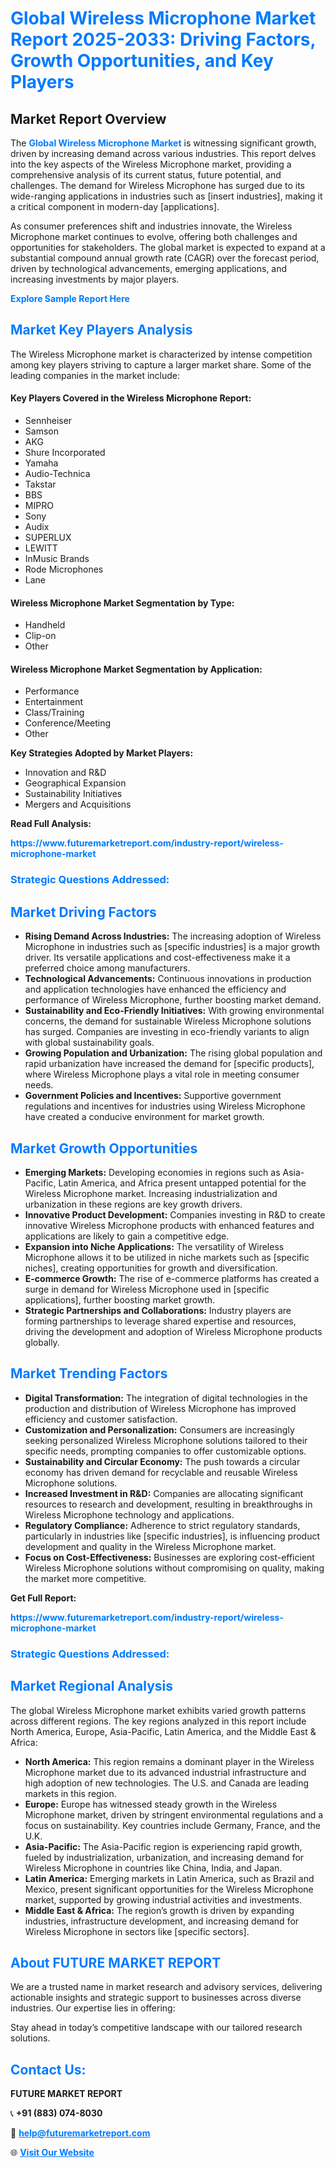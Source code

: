 <h1 style="color: #007BFF;">Global Wireless Microphone Market Report 2025-2033: Driving Factors, Growth Opportunities, and Key Players</h1>

<section id="overview">
<h2>Market Report Overview</h2>
<p>The <a href="https://www.futuremarketreport.com/industry-report/wireless-microphone-market" style="color: #007BFF; text-decoration: none;"><strong>Global Wireless Microphone Market</strong></a> is witnessing significant growth, driven by increasing demand across various industries. This report delves into the key aspects of the Wireless Microphone market, providing a comprehensive analysis of its current status, future potential, and challenges. The demand for Wireless Microphone has surged due to its wide-ranging applications in industries such as [insert industries], making it a critical component in modern-day [applications].</p>
<p>As consumer preferences shift and industries innovate, the Wireless Microphone market continues to evolve, offering both challenges and opportunities for stakeholders. The global market is expected to expand at a substantial compound annual growth rate (CAGR) over the forecast period, driven by technological advancements, emerging applications, and increasing investments by major players.</p>
</section>

<section id="overview">
<p><a href="https://www.futuremarketreport.com/request-sample/reportId=81818" style="color: #007BFF; text-decoration: none;"><strong>Explore Sample Report Here</strong></a></p>
</section>

<section id="key-players">
<h2 style="color: #007BFF;">Market Key Players Analysis</h2>
<p>The Wireless Microphone market is characterized by intense competition among key players striving to capture a larger market share. Some of the leading companies in the market include:</p>
<h4>Key Players Covered in the Wireless Microphone Report:</h4>
<ul><li>Sennheiser</li><li>Samson</li><li>AKG</li><li>Shure Incorporated</li><li>Yamaha</li><li>Audio-Technica</li><li>Takstar</li><li>BBS</li><li>MIPRO</li><li>Sony</li><li>Audix</li><li>SUPERLUX</li><li>LEWITT</li><li>InMusic Brands</li><li>Rode Microphones</li><li>Lane</li></ul>
<h4>Wireless Microphone Market Segmentation by Type:</h4>
<ul><li>Handheld</li><li>Clip-on</li><li>Other</li></ul>

<h4>Wireless Microphone Market Segmentation by Application:</h4>
<ul><li>Performance</li><li>Entertainment</li><li>Class/Training</li><li>Conference/Meeting</li><li>Other</li></ul>
<p><strong>Key Strategies Adopted by Market Players:</strong></p>
<ul>
<li>Innovation and R&D</li>
<li>Geographical Expansion</li>
<li>Sustainability Initiatives</li>
<li>Mergers and Acquisitions</li>
</ul>
</section>

<section>
<p><strong>Read Full Analysis: </strong></p><a href="https://www.futuremarketreport.com/industry-report/wireless-microphone-market" style="color: #007BFF; text-decoration: none;"><strong>https://www.futuremarketreport.com/industry-report/wireless-microphone-market</strong></a>
<h3 style="color: #007BFF;">Strategic Questions Addressed:</h3>
</section>

<section id="driving-factors">
<h2 style="color: #007BFF;">Market Driving Factors</h2>
<ul>
<li><strong>Rising Demand Across Industries:</strong> The increasing adoption of Wireless Microphone in industries such as [specific industries] is a major growth driver. Its versatile applications and cost-effectiveness make it a preferred choice among manufacturers.</li>
<li><strong>Technological Advancements:</strong> Continuous innovations in production and application technologies have enhanced the efficiency and performance of Wireless Microphone, further boosting market demand.</li>
<li><strong>Sustainability and Eco-Friendly Initiatives:</strong> With growing environmental concerns, the demand for sustainable Wireless Microphone solutions has surged. Companies are investing in eco-friendly variants to align with global sustainability goals.</li>
<li><strong>Growing Population and Urbanization:</strong> The rising global population and rapid urbanization have increased the demand for [specific products], where Wireless Microphone plays a vital role in meeting consumer needs.</li>
<li><strong>Government Policies and Incentives:</strong> Supportive government regulations and incentives for industries using Wireless Microphone have created a conducive environment for market growth.</li>
</ul>
</section>

<section id="growth-opportunities">
<h2 style="color: #007BFF;">Market Growth Opportunities</h2>
<ul>
<li><strong>Emerging Markets:</strong> Developing economies in regions such as Asia-Pacific, Latin America, and Africa present untapped potential for the Wireless Microphone market. Increasing industrialization and urbanization in these regions are key growth drivers.</li>
<li><strong>Innovative Product Development:</strong> Companies investing in R&D to create innovative Wireless Microphone products with enhanced features and applications are likely to gain a competitive edge.</li>
<li><strong>Expansion into Niche Applications:</strong> The versatility of Wireless Microphone allows it to be utilized in niche markets such as [specific niches], creating opportunities for growth and diversification.</li>
<li><strong>E-commerce Growth:</strong> The rise of e-commerce platforms has created a surge in demand for Wireless Microphone used in [specific applications], further boosting market growth.</li>
<li><strong>Strategic Partnerships and Collaborations:</strong> Industry players are forming partnerships to leverage shared expertise and resources, driving the development and adoption of Wireless Microphone products globally.</li>
</ul>
</section>

<section id="trending-factors">
<h2 style="color: #007BFF;">Market Trending Factors</h2>
<ul>
<li><strong>Digital Transformation:</strong> The integration of digital technologies in the production and distribution of Wireless Microphone has improved efficiency and customer satisfaction.</li>
<li><strong>Customization and Personalization:</strong> Consumers are increasingly seeking personalized Wireless Microphone solutions tailored to their specific needs, prompting companies to offer customizable options.</li>
<li><strong>Sustainability and Circular Economy:</strong> The push towards a circular economy has driven demand for recyclable and reusable Wireless Microphone solutions.</li>
<li><strong>Increased Investment in R&D:</strong> Companies are allocating significant resources to research and development, resulting in breakthroughs in Wireless Microphone technology and applications.</li>
<li><strong>Regulatory Compliance:</strong> Adherence to strict regulatory standards, particularly in industries like [specific industries], is influencing product development and quality in the Wireless Microphone market.</li>
<li><strong>Focus on Cost-Effectiveness:</strong> Businesses are exploring cost-efficient Wireless Microphone solutions without compromising on quality, making the market more competitive.</li>
</ul>
</section>

<section>
<p><strong>Get Full Report: </strong></p><a href="https://www.futuremarketreport.com/industry-report/wireless-microphone-market" style="color: #007BFF; text-decoration: none;"><strong>https://www.futuremarketreport.com/industry-report/wireless-microphone-market</strong></a>
<h3 style="color: #007BFF;">Strategic Questions Addressed:</h3>
</section>


<section id="regional-analysis">
<h2 style="color: #007BFF;">Market Regional Analysis</h2>
<p>The global Wireless Microphone market exhibits varied growth patterns across different regions. The key regions analyzed in this report include North America, Europe, Asia-Pacific, Latin America, and the Middle East & Africa:</p>
<ul>
<li><strong>North America:</strong> This region remains a dominant player in the Wireless Microphone market due to its advanced industrial infrastructure and high adoption of new technologies. The U.S. and Canada are leading markets in this region.</li>
<li><strong>Europe:</strong> Europe has witnessed steady growth in the Wireless Microphone market, driven by stringent environmental regulations and a focus on sustainability. Key countries include Germany, France, and the U.K.</li>
<li><strong>Asia-Pacific:</strong> The Asia-Pacific region is experiencing rapid growth, fueled by industrialization, urbanization, and increasing demand for Wireless Microphone in countries like China, India, and Japan.</li>
<li><strong>Latin America:</strong> Emerging markets in Latin America, such as Brazil and Mexico, present significant opportunities for the Wireless Microphone market, supported by growing industrial activities and investments.</li>
<li><strong>Middle East & Africa:</strong> The region’s growth is driven by expanding industries, infrastructure development, and increasing demand for Wireless Microphone in sectors like [specific sectors].</li>
</ul>
</section>

<footer>
<h2 style="color: #007BFF;">About FUTURE MARKET REPORT</h2>
<p>We are a trusted name in market research and advisory services, delivering actionable insights and strategic support to businesses across diverse industries. Our expertise lies in offering:</p>

<p>Stay ahead in today’s competitive landscape with our tailored research solutions.</p>

<h2 style="color: #007BFF;">Contact Us:</h2>
<p><strong>FUTURE MARKET REPORT</strong></p>
<p>📞 <strong>+91 (883) 074-8030</strong></p>
<p>📧 <strong><a href="mailto:help@futuremarketreport.com" style="color: #007BFF;">help@futuremarketreport.com</a></strong></p>
<p>🌐 <strong><a href="https://www.futuremarketreport.com/" style="color: #007BFF;">Visit Our Website</a></strong></p>
</footer>